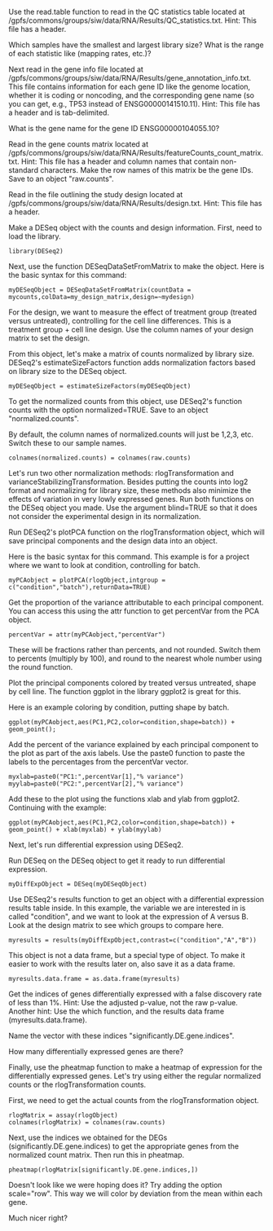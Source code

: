 Use the read.table function to read in the QC statistics table located at /gpfs/commons/groups/siw/data/RNA/Results/QC_statistics.txt.
Hint: This file has a header.

Which samples have the smallest and largest library size?
What is the range of each statistic like (mapping rates, etc.)?

Next read in the gene info file located at /gpfs/commons/groups/siw/data/RNA/Results/gene_annotation_info.txt.
This file contains information for each gene ID like the genome location, whether it is coding or noncoding, and the corresponding gene name (so you can get, e.g., TP53 instead of ENSG00000141510.11).
Hint: This file has a header and is tab-delimited.

What is the gene name for the gene ID ENSG00000104055.10?

Read in the gene counts matrix located at /gpfs/commons/groups/siw/data/RNA/Results/featureCounts_count_matrix.txt.
Hint: This file has a header and column names that contain non-standard characters.
Make the row names of this matrix be the gene IDs.
Save to an object "raw.counts".

Read in the file outlining the study design located at /gpfs/commons/groups/siw/data/RNA/Results/design.txt.
Hint: This file has a header.

Make a DESeq object with the counts and design information.
First, need to load the library.

```library(DESeq2) ```

Next, use the function DESeqDataSetFromMatrix to make the object. Here is the basic syntax for this command:

```myDESeqObject = DESeqDataSetFromMatrix(countData = mycounts,colData=my_design_matrix,design=~mydesign)```

For the design, we want to measure the effect of treatment group (treated versus untreated), controlling for the cell line differences.
This is a treatment group + cell line design.
Use the column names of your design matrix to set the design.

From this object, let's make a matrix of counts normalized by library size.
DESeq2's estimateSizeFactors function adds normalization factors based on library size to the DESeq object.

```myDESeqObject = estimateSizeFactors(myDESeqObject)```

To get the normalized counts from this object, use DESeq2's function counts with the option normalized=TRUE. 
Save to an object "normalized.counts".

By default, the column names of normalized.counts will just be 1,2,3, etc.
Switch these to our sample names.

```colnames(normalized.counts) = colnames(raw.counts)```

Let's run two other normalization methods: rlogTransformation and varianceStabilizingTransformation.
Besides putting the counts into log2 format and normalizing for library size, these methods also minimize the effects of variation in very lowly expressed genes.
Run both functions on the DESeq object you made.
Use the argument blind=TRUE so that it does not consider the experimental design in its normalization.

Run DESeq2's plotPCA function on the rlogTransformation object, which will save principal components and the design data into an object.

Here is the basic syntax for this command.
This example is for a project where we want to look at condition, controlling for batch.

```myPCAobject = plotPCA(rlogObject,intgroup = c("condition","batch"),returnData=TRUE)```

Get the proportion of the variance attributable to each principal component.
You can access this using the attr function to get percentVar from the PCA object.

```percentVar = attr(myPCAobject,"percentVar")```

These will be fractions rather than percents, and not rounded.
Switch them to percents (multiply by 100), and round to the nearest whole number using the round function.

Plot the principal components colored by treated versus untreated, shape by cell line.
The function ggplot in the library ggplot2 is great for this.

Here is an example coloring by condition, putting shape by batch.

```library(ggplot2);
ggplot(myPCAobject,aes(PC1,PC2,color=condition,shape=batch)) + geom_point();
```

Add the percent of the variance explained by each principal component to the plot as part of the axis labels.
Use the paste0 function to paste the labels to the percentages from the percentVar vector.

```
myxlab=paste0("PC1:",percentVar[1],"% variance")
myylab=paste0("PC2:",percentVar[2],"% variance")
```

Add these to the plot using the functions xlab and ylab from ggplot2.
Continuing with the example:

```ggplot(myPCAobject,aes(PC1,PC2,color=condition,shape=batch)) + geom_point() + xlab(myxlab) + ylab(myylab)```

Next, let's run differential expression using DESeq2.

Run DESeq on the DESeq object to get it ready to run differential expression.

```myDiffExpObject = DESeq(myDESeqObject)```

Use DESeq2's results function to get an object with a differential expression results table inside.
In this example, the variable we are interested in is called "condition", and we want to look at the expression of A versus B.
Look at the design matrix to see which groups to compare here.

```myresults = results(myDiffExpObject,contrast=c("condition","A","B"))```

This object is not a data frame, but a special type of object.
To make it easier to work with the results later on, also save it as a data frame.

```myresults.data.frame = as.data.frame(myresults)```

Get the indices of genes differentially expressed with a false discovery rate of less than 1%.
Hint: Use the adjusted p-value, not the raw p-value.
Another hint: Use the which function, and the results data frame (myresults.data.frame).

Name the vector with these indices "significantly.DE.gene.indices".

How many differentially expressed genes are there?

Finally, use the pheatmap function to make a heatmap of expression for the differentially expressed genes.
Let's try using either the regular normalized counts or the rlogTransformation counts.

First, we need to get the actual counts from the rlogTransformation object.

```
rlogMatrix = assay(rlogObject)
colnames(rlogMatrix) = colnames(raw.counts)
```

Next, use the indices we obtained for the DEGs (significantly.DE.gene.indices) to get the appropriate genes from the normalized count matrix.
Then run this in pheatmap.

```pheatmap(normalized.counts[significantly.DE.gene.indices,])
pheatmap(rlogMatrix[significantly.DE.gene.indices,])
```

Doesn't look like we were hoping does it? Try adding the option scale="row".
This way we will color by deviation from the mean within each gene.

Much nicer right? 

